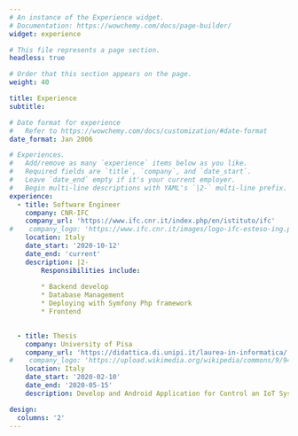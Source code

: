 ```yaml
---
# An instance of the Experience widget.
# Documentation: https://wowchemy.com/docs/page-builder/
widget: experience

# This file represents a page section.
headless: true

# Order that this section appears on the page.
weight: 40

title: Experience
subtitle:

# Date format for experience
#   Refer to https://wowchemy.com/docs/customization/#date-format
date_format: Jan 2006

# Experiences.
#   Add/remove as many `experience` items below as you like.
#   Required fields are `title`, `company`, and `date_start`.
#   Leave `date_end` empty if it's your current employer.
#   Begin multi-line descriptions with YAML's `|2-` multi-line prefix.
experience:
  - title: Software Engineer
    company: CNR-IFC
    company_url: 'https://www.ifc.cnr.it/index.php/en/istituto/ifc'
#    company_logo: 'https://www.ifc.cnr.it/images/logo-ifc-esteso-ing.png'
    location: Italy
    date_start: '2020-10-12'
    date_end: 'current'
    description: |2-
        Responsibilities include:
        
        * Backend develop
        * Database Management
        * Deploying with Symfony Php framework
        * Frontend

        
  - title: Thesis
    company: University of Pisa
    company_url: 'https://didattica.di.unipi.it/laurea-in-informatica/'
#    company_logo: 'https://upload.wikimedia.org/wikipedia/commons/9/94/Unipi_logo.jpg'
    location: Italy
    date_start: '2020-02-10'
    date_end: '2020-05-15'
    description: Develop and Android Application for Control an IoT System for draining

design:
  columns: '2'
---
```

